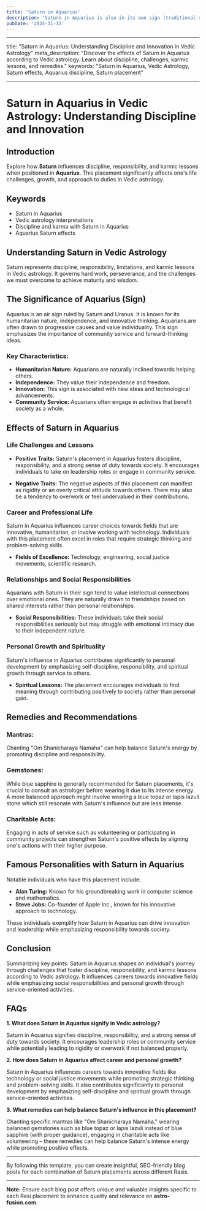 ```yaml
---
title: 'Saturn in Aquarius'
description: 'Saturn in Aquarius is also in its own sign (traditional ruler), promoting innovative structures and social responsibility. Individuals are progressive, value community, and work towards collective goals.'
pubDate: '2024-11-13'
---
```


---

title: "Saturn in Aquarius: Understanding Discipline and Innovation in Vedic Astrology"
meta_description: "Discover the effects of Saturn in Aquarius according to Vedic astrology. Learn about discipline, challenges, karmic lessons, and remedies."
keywords: "Saturn in Aquarius, Vedic Astrology, Saturn effects, Aquarius discipline, Saturn placement"

---

# Saturn in Aquarius in Vedic Astrology: Understanding Discipline and Innovation

## Introduction

Explore how **Saturn** influences discipline, responsibility, and karmic lessons when positioned in **Aquarius**. This placement significantly affects one's life challenges, growth, and approach to duties in Vedic astrology.

## Keywords

- Saturn in Aquarius
- Vedic astrology interpretations
- Discipline and karma with Saturn in Aquarius
- Aquarius Saturn effects

## Understanding Saturn in Vedic Astrology

Saturn represents discipline, responsibility, limitations, and karmic lessons in Vedic astrology. It governs hard work, perseverance, and the challenges we must overcome to achieve maturity and wisdom.

## The Significance of Aquarius (Sign)

Aquarius is an air sign ruled by Saturn and Uranus. It is known for its humanitarian nature, independence, and innovative thinking. Aquarians are often drawn to progressive causes and value individuality. This sign emphasizes the importance of community service and forward-thinking ideas.

### Key Characteristics:
- **Humanitarian Nature:** Aquarians are naturally inclined towards helping others.
- **Independence:** They value their independence and freedom.
- **Innovation:** This sign is associated with new ideas and technological advancements.
- **Community Service:** Aquarians often engage in activities that benefit society as a whole.

## Effects of Saturn in Aquarius

### Life Challenges and Lessons

- **Positive Traits:** Saturn's placement in Aquarius fosters discipline, responsibility, and a strong sense of duty towards society. It encourages individuals to take on leadership roles or engage in community service.
  
- **Negative Traits:** The negative aspects of this placement can manifest as rigidity or an overly critical attitude towards others. There may also be a tendency to overwork or feel undervalued in their contributions.

### Career and Professional Life

Saturn in Aquarius influences career choices towards fields that are innovative, humanitarian, or involve working with technology. Individuals with this placement often excel in roles that require strategic thinking and problem-solving skills.

- **Fields of Excellence:** Technology, engineering, social justice movements, scientific research.
  
### Relationships and Social Responsibilities

Aquarians with Saturn in their sign tend to value intellectual connections over emotional ones. They are naturally drawn to friendships based on shared interests rather than personal relationships.

- **Social Responsibilities:** These individuals take their social responsibilities seriously but may struggle with emotional intimacy due to their independent nature.

### Personal Growth and Spirituality

Saturn's influence in Aquarius contributes significantly to personal development by emphasizing self-discipline, responsibility, and spiritual growth through service to others.

- **Spiritual Lessons:** The placement encourages individuals to find meaning through contributing positively to society rather than personal gain.

## Remedies and Recommendations

### Mantras:
Chanting "Om Shanicharaya Namaha" can help balance Saturn's energy by promoting discipline and responsibility.

### Gemstones:
While blue sapphire is generally recommended for Saturn placements, it's crucial to consult an astrologer before wearing it due to its intense energy. A more balanced approach might involve wearing a blue topaz or lapis lazuli stone which still resonate with Saturn's influence but are less intense.

### Charitable Acts:
Engaging in acts of service such as volunteering or participating in community projects can strengthen Saturn's positive effects by aligning one's actions with their higher purpose.

## Famous Personalities with Saturn in Aquarius

Notable individuals who have this placement include:

- **Alan Turing:** Known for his groundbreaking work in computer science and mathematics.
- **Steve Jobs:** Co-founder of Apple Inc., known for his innovative approach to technology.
  
These individuals exemplify how Saturn in Aquarius can drive innovation and leadership while emphasizing responsibility towards society.

## Conclusion

Summarizing key points:
Saturn in Aquarius shapes an individual's journey through challenges that foster discipline, responsibility, and karmic lessons according to Vedic astrology. It influences careers towards innovative fields while emphasizing social responsibilities and personal growth through service-oriented activities.

## FAQs

**1. What does Saturn in Aquarius signify in Vedic astrology?**

Saturn in Aquarius signifies discipline, responsibility, and a strong sense of duty towards society. It encourages leadership roles or community service while potentially leading to rigidity or overwork if not balanced properly.

**2. How does Saturn in Aquarius affect career and personal growth?**

Saturn in Aquarius influences careers towards innovative fields like technology or social justice movements while promoting strategic thinking and problem-solving skills. It also contributes significantly to personal development by emphasizing self-discipline and spiritual growth through service-oriented activities.

**3. What remedies can help balance Saturn's influence in this placement?**

Chanting specific mantras like "Om Shanicharaya Namaha," wearing balanced gemstones such as blue topaz or lapis lazuli instead of blue sapphire (with proper guidance), engaging in charitable acts like volunteering – these remedies can help balance Saturn's intense energy while promoting positive effects.


---

By following this template, you can create insightful, SEO-friendly blog posts for each combination of Saturn placements across different Rasis.


---

**Note:** Ensure each blog post offers unique and valuable insights specific to each Rasi placement to enhance quality and relevance on **astro-fusion.com**.